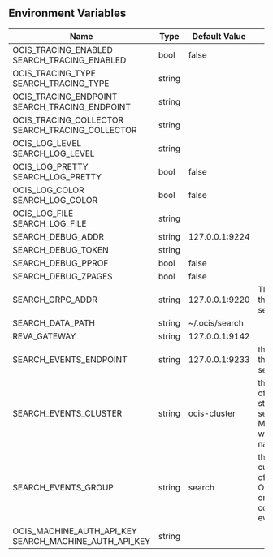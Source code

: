 ## Environment Variables

| Name | Type | Default Value | Description |
|------|------|---------------|-------------|
| OCIS_TRACING_ENABLED<br/>SEARCH_TRACING_ENABLED | bool | false | |
| OCIS_TRACING_TYPE<br/>SEARCH_TRACING_TYPE | string |  | |
| OCIS_TRACING_ENDPOINT<br/>SEARCH_TRACING_ENDPOINT | string |  | |
| OCIS_TRACING_COLLECTOR<br/>SEARCH_TRACING_COLLECTOR | string |  | |
| OCIS_LOG_LEVEL<br/>SEARCH_LOG_LEVEL | string |  | |
| OCIS_LOG_PRETTY<br/>SEARCH_LOG_PRETTY | bool | false | |
| OCIS_LOG_COLOR<br/>SEARCH_LOG_COLOR | bool | false | |
| OCIS_LOG_FILE<br/>SEARCH_LOG_FILE | string |  | |
| SEARCH_DEBUG_ADDR | string | 127.0.0.1:9224 | |
| SEARCH_DEBUG_TOKEN | string |  | |
| SEARCH_DEBUG_PPROF | bool | false | |
| SEARCH_DEBUG_ZPAGES | bool | false | |
| SEARCH_GRPC_ADDR | string | 127.0.0.1:9220 | The address of the grpc service.|
| SEARCH_DATA_PATH | string | ~/.ocis/search | |
| REVA_GATEWAY | string | 127.0.0.1:9142 | |
| SEARCH_EVENTS_ENDPOINT | string | 127.0.0.1:9233 | the address of the streaming service|
| SEARCH_EVENTS_CLUSTER | string | ocis-cluster | the clusterID of the streaming service. Mandatory when using nats|
| SEARCH_EVENTS_GROUP | string | search | the customergroup of the service. One group will only get one copy of an event|
| OCIS_MACHINE_AUTH_API_KEY<br/>SEARCH_MACHINE_AUTH_API_KEY | string |  | |